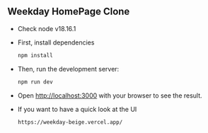 ## Weekday HomePage Clone

 - Check node v18.16.1

 - First, install dependencies

	```bash
	npm install
	```


 - Then, run the development server:

	```bash
	npm run dev
	```

 - Open [http://localhost:3000](http://localhost:3000) with your browser to see the result.
 
 - If you want to have a quick look at the UI

	```bash
	https://weekday-beige.vercel.app/
	```